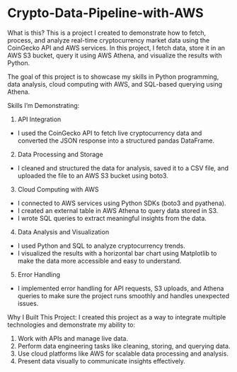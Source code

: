 # Crypto-Data-Pipeline-with-AWS

What is this?
This is a project I created to demonstrate how to fetch, process, and analyze real-time cryptocurrency market data using the CoinGecko API and AWS services. In this project, I fetch data, store it in an AWS S3 bucket, query it using AWS Athena, and visualize the results with Python.

The goal of this project is to showcase my skills in Python programming, data analysis, cloud computing with AWS, and SQL-based querying using Athena.

Skills I’m Demonstrating:
1. API Integration
- I used the CoinGecko API to fetch live cryptocurrency data and converted the JSON response into a structured pandas DataFrame.
2. Data Processing and Storage
- I cleaned and structured the data for analysis, saved it to a CSV file, and uploaded the file to an AWS S3 bucket using boto3.
3. Cloud Computing with AWS
- I connected to AWS services using Python SDKs (boto3 and pyathena).
- I created an external table in AWS Athena to query data stored in S3.
- I wrote SQL queries to extract meaningful insights from the data.
4. Data Analysis and Visualization
- I used Python and SQL to analyze cryptocurrency trends.
- I visualized the results with a horizontal bar chart using Matplotlib to make the data more accessible and easy to understand.
5. Error Handling
- I implemented error handling for API requests, S3 uploads, and Athena queries to make sure the project runs smoothly and handles unexpected issues.

Why I Built This Project:
I created this project as a way to integrate multiple technologies and demonstrate my ability to:
1. Work with APIs and manage live data.
2. Perform data engineering tasks like cleaning, storing, and querying data.
3. Use cloud platforms like AWS for scalable data processing and analysis.
4. Present data visually to communicate insights effectively.
